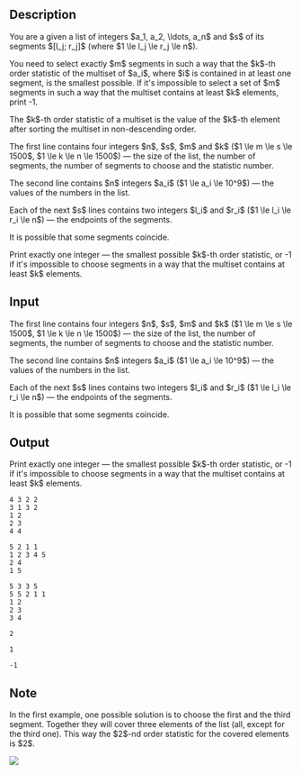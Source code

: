 ## Description

<div><p>You are a given a list of integers $a_1, a_2, \ldots, a_n$ and $s$ of its segments $[l_j; r_j]$ (where $1 \le l_j \le r_j \le n$).</p><p>You need to select exactly $m$ segments in such a way that the $k$-th order statistic of the multiset of $a_i$, where $i$ is contained in at least one segment, is the smallest possible. If it's impossible to select a set of $m$ segments in such a way that the multiset contains at least $k$ elements, print <span class="tex-font-style-tt">-1</span>.</p><p>The $k$-th order statistic of a multiset is the value of the $k$-th element after sorting the multiset in non-descending order.</p></div><div class="input-specification"><p>The first line contains four integers $n$, $s$, $m$ and $k$ ($1 \le m \le s \le 1500$, $1 \le k \le n \le 1500$)&nbsp;— the size of the list, the number of segments, the number of segments to choose and the statistic number.</p><p>The second line contains $n$ integers $a_i$ ($1 \le a_i \le 10^9$)&nbsp;— the values of the numbers in the list.</p><p>Each of the next $s$ lines contains two integers $l_i$ and $r_i$ ($1 \le l_i \le r_i \le n$)&nbsp;— the endpoints of the segments.</p><p>It is possible that some segments coincide.</p></div><div class="output-specification"><p>Print exactly one integer&nbsp;— the smallest possible $k$-th order statistic, or <span class="tex-font-style-tt">-1</span> if it's impossible to choose segments in a way that the multiset contains at least $k$ elements.</p></div>

## Input

<p>The first line contains four integers $n$, $s$, $m$ and $k$ ($1 \le m \le s \le 1500$, $1 \le k \le n \le 1500$)&nbsp;— the size of the list, the number of segments, the number of segments to choose and the statistic number.</p><p>The second line contains $n$ integers $a_i$ ($1 \le a_i \le 10^9$)&nbsp;— the values of the numbers in the list.</p><p>Each of the next $s$ lines contains two integers $l_i$ and $r_i$ ($1 \le l_i \le r_i \le n$)&nbsp;— the endpoints of the segments.</p><p>It is possible that some segments coincide.</p>

## Output

<p>Print exactly one integer&nbsp;— the smallest possible $k$-th order statistic, or <span class="tex-font-style-tt">-1</span> if it's impossible to choose segments in a way that the multiset contains at least $k$ elements.</p>





```input1
4 3 2 2
3 1 3 2
1 2
2 3
4 4

```




```input2
5 2 1 1
1 2 3 4 5
2 4
1 5

```




```input3
5 3 3 5
5 5 2 1 1
1 2
2 3
3 4

```




```output1
2

```




```output2
1

```




```output3
-1

```



## Note

<p>In the first example, one possible solution is to choose the first and the third segment. Together they will cover three elements of the list (all, except for the third one). This way the $2$-nd order statistic for the covered elements is $2$.</p><p><img class="tex-graphics" src="file://LkSb6Wwo.png" style="max-width: 100.0%;max-height: 100.0%;"></p>
